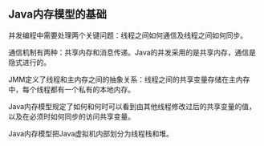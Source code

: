 ## Java内存模型的基础
并发编程中需要处理两个关键问题：线程之间如何通信及线程之间如何同步。

通信机制有两种：共享内存和消息传递。Java的并发采用的是共享内存，通信是隐式进行的。

JMM定义了线程和主内存之间的抽象关系：线程之间的共享变量存储在主内存中，每个线程都有一个私有的本地内存。


Java内存模型规定了如何和何时可以看到由其他线程修改过后的共享变量的值，以及在必须时如何同步的访问共享变量。

Java内存模型把Java虚拟机内部划分为线程栈和堆。